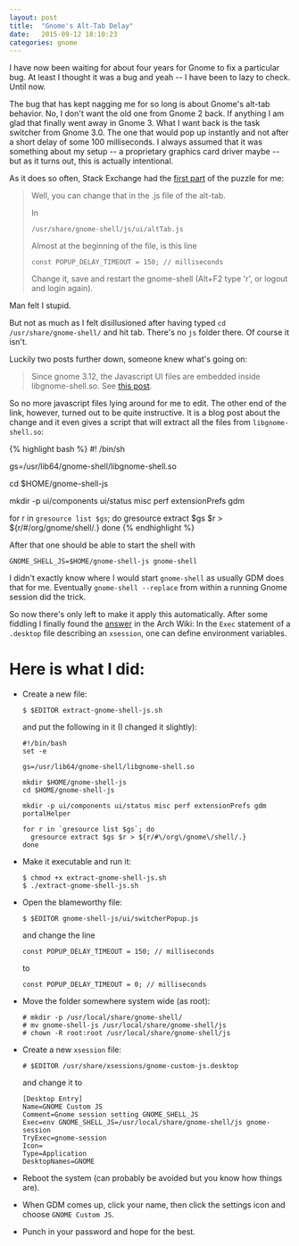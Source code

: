 ```yaml
---
layout: post
title:  "Gnome's Alt-Tab Delay"
date:   2015-09-12 18:10:23
categories: gnome
---
```

I have now been waiting for about four years for Gnome to fix a particular bug. At least I thought it was a bug and yeah -- I have been to lazy to check. Until now.

The bug that has kept nagging me for so long is about Gnome's alt-tab behavior. No, I don't want the old one from Gnome 2 back. If anything I am glad that finally went away in Gnome 3. What I want back is the task switcher from Gnome 3.0. The one that would pop up instantly and not after a short delay of some 100 milliseconds. I always assumed that it was something about my setup -- a proprietary graphics card driver maybe -- but as it turns out, this is actually intentional.

As it does so often, Stack Exchange had the [first part](https://askubuntu.com/questions/90213/is-there-any-way-to-make-the-alt-tab-window-changer-pop-up-quicker-in-gnome-shel) of the puzzle for me:

> Well, you can change that in the .js file of the alt-tab.
>
> In
>
> ```
> /usr/share/gnome-shell/js/ui/altTab.js
> ```
>
> Almost at the beginning of the file, is this line
>
> ```
> const POPUP_DELAY_TIMEOUT = 150; // milliseconds
> ```
>
> Change it, save and restart the gnome-shell (Alt+F2 type 'r', or logout and login again).

Man felt I stupid.

But not as much as I felt disillusioned after having typed `cd /usr/share/gnome-shell/` and hit tab. There's no `js` folder there. Of course it isn't.

Luckily two posts further down, someone knew what's going on:

> Since gnome 3.12, the Javascript UI files are embedded inside libgnome-shell.so. See [this post](https://blogs.gnome.org/mclasen/2014/03/24/keeping-gnome-shell-approachable/).

So no more javascript files lying around for me to edit. The other end of the link, however, turned out to be quite instructive. It is a blog post about the change and it even gives a script that will extract all the files from `libgnome-shell.so`:

{% highlight bash %}
#! /bin/sh

gs=/usr/lib64/gnome-shell/libgnome-shell.so

cd $HOME/gnome-shell-js

mkdir -p ui/components ui/status misc perf extensionPrefs gdm

for r in `gresource list $gs`; do
  gresource extract $gs $r > ${r/#\/org\/gnome\/shell/.}
done
{% endhighlight %}

After that one should be able to start the shell with

```
GNOME_SHELL_JS=$HOME/gnome-shell-js gnome-shell
```

I didn't exactly know where I would start `gnome-shell` as usually GDM does that for me. Eventually `gnome-shell --replace` from within a running Gnome session did the trick.

So now there's only left to make it apply this automatically. After some fiddling I finally found the [answer](https://wiki.archlinux.org/index.php/GDM#Add_or_edit_GDM_sessions) in the Arch Wiki: In the `Exec` statement of a `.desktop` file describing an `xsession`, one can define environment variables.

# Here is what I did:

* Create a new file:

      $ $EDITOR extract-gnome-shell-js.sh

  and put the following in it (I changed it slightly):

      #!/bin/bash
      set -e

      gs=/usr/lib64/gnome-shell/libgnome-shell.so

      mkdir $HOME/gnome-shell-js
      cd $HOME/gnome-shell-js

      mkdir -p ui/components ui/status misc perf extensionPrefs gdm portalHelper

      for r in `gresource list $gs`; do
        gresource extract $gs $r > ${r/#\/org\/gnome\/shell/.}
      done


* Make it executable and run it:

      $ chmod +x extract-gnome-shell-js.sh
      $ ./extract-gnome-shell-js.sh

* Open the blameworthy file:

      $ $EDITOR gnome-shell-js/ui/switcherPopup.js

  and change the line

      const POPUP_DELAY_TIMEOUT = 150; // milliseconds

  to

      const POPUP_DELAY_TIMEOUT = 0; // milliseconds

* Move the folder somewhere system wide (as root):

      # mkdir -p /usr/local/share/gnome-shell/
      # mv gnome-shell-js /usr/local/share/gnome-shell/js
      # chown -R root:root /usr/local/share/gnome-shell/js

* Create a new `xsession` file:

      # $EDITOR /usr/share/xsessions/gnome-custom-js.desktop

  and change it to

      [Desktop Entry]
      Name=GNOME Custom JS
      Comment=Gnome session setting GNOME_SHELL_JS
      Exec=env GNOME_SHELL_JS=/usr/local/share/gnome-shell/js gnome-session
      TryExec=gnome-session
      Icon=
      Type=Application
      DesktopNames=GNOME

* Reboot the system (can probably be avoided but you know how things are).

* When GDM comes up, click your name, then click the settings icon and choose `GNOME Custom JS`.

* Punch in your password and hope for the best.
